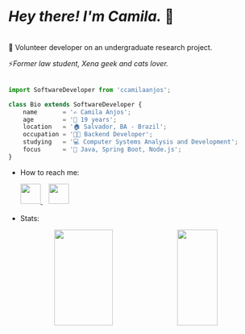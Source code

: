 # _Hey there! I'm Camila._ 👋

<br/>
🧠 Volunteer developer on an undergraduate research project.

⚡*Former law student, Xena geek and cats lover.*
<br/><br/>

```js
import SoftwareDeveloper from 'ccamilaanjos';

class Bio extends SoftwareDeveloper {
    name       = '✍️ Camila Anjos';
    age        = '👱‍ 19 years'; 
    location   = '🏠 Salvador, BA - Brazil';                                                                          
    occupation = '👨‍🏫 Backend Developer';
    studying   = '💻 Computer Systems Analysis and Development';
    focus      = '🎯 Java, Spring Boot, Node.js';                                                                    
}
```     


- How to reach me:
 <ul>
 <a href="https://www.linkedin.com/in/ccamilaanjos/">
    <img height="40" src="https://user-images.githubusercontent.com/101238082/213328053-2b05f8f9-3a1b-467b-b1a4-7906e46bfe73.png"/>
</a>
&nbsp&nbsp
<a href="mailto:ccamilaanjos.ctt@gmail.com">
   <img height="40" src="https://user-images.githubusercontent.com/101238082/213328770-3cb1f3a7-b797-4c95-a8df-8d14f7aed3e1.png"/>
</a>
 <br></br>
 <li> Stats: </li>
</ul>


<div align="center">  
  <img width="48%" height="190px" src="https://github-readme-stats-ten-gilt.vercel.app/api?username=ccamilaanjos&show_icons=true&count_private=true&hide_border=true&title_color=79C0FF&icon_color=79C0FF&text_color=D3D3D3&bg_color=000000"/> 
 <img width="40%" height="190px" src="https://github-readme-stats.vercel.app/api/top-langs/?username=ccamilaanjos&layout=compact&langs_count=4&hide=nix,html,c,css,cmake,c%2B%2B&hide_border=true&title_color=79C0FF&text_color=79C0FF&bg_color=000000" />
</div>



